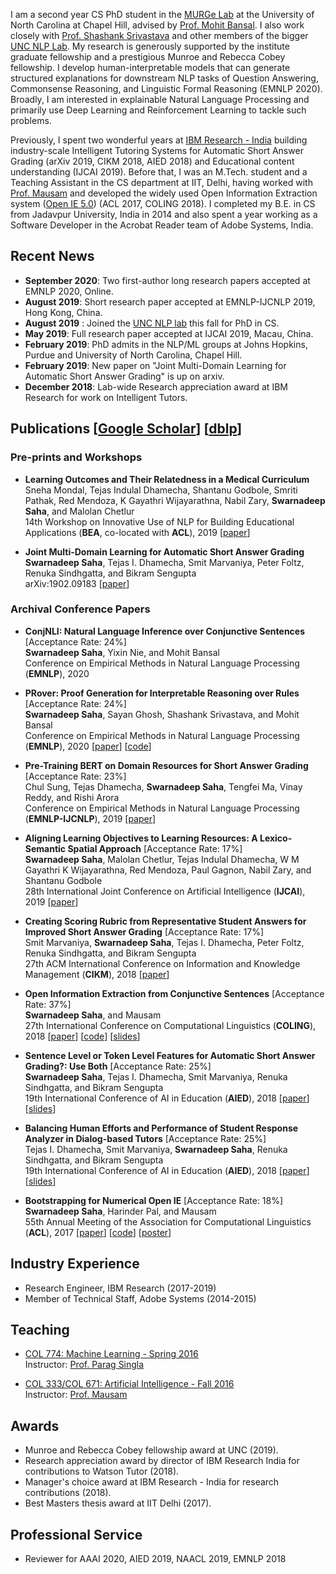 I am a second year CS PhD student in the [MURGe Lab](https://murgelab.cs.unc.edu/) at the University of North Carolina at Chapel Hill, advised by [Prof. Mohit Bansal](http://www.cs.unc.edu/~mbansal/). I also work closely with [Prof. Shashank Srivastava](https://www.ssriva.com/) and other members of the bigger [UNC NLP Lab](https://nlp.cs.unc.edu/). My research is generously supported by the institute graduate fellowship and a prestigious Munroe and Rebecca Cobey fellowship. I develop human-interpretable models that can generate structured explanations for downstream NLP tasks of Question Answering, Commonsense Reasoning, and Linguistic Formal Reasoning (EMNLP 2020). Broadly, I am interested in explainable Natural Language Processing and primarily use Deep Learning and Reinforcement Learning to tackle such problems.

Previously, I spent two wonderful years at [IBM Research - India](https://www.research.ibm.com/labs/india/) building industry-scale Intelligent Tutoring Systems for Automatic Short Answer Grading (arXiv 2019, CIKM 2018, AIED 2018) and Educational content understanding (IJCAI 2019). Before that, I was an M.Tech. student and a Teaching Assistant in the CS department at IIT, Delhi, having worked with [Prof. Mausam](http://www.cse.iitd.ac.in/~mausam/) and developed the widely used Open Information Extraction system ([Open IE 5.0](https://github.com/dair-iitd/OpenIE-standalone)) (ACL 2017, COLING 2018). I completed my B.E. in CS from Jadavpur University, India in 2014 and also spent a year working as a Software Developer in the Acrobat Reader team of Adobe Systems, India.

## Recent News

* **September 2020**: Two first-author long research papers accepted at EMNLP 2020, Online.
* **August 2019**: Short research paper accepted at EMNLP-IJCNLP 2019, Hong Kong, China.
* **August 2019** : Joined the [UNC NLP lab](https://nlp.cs.unc.edu/) this fall for PhD in CS.
* **May 2019**: Full research paper accepted at IJCAI 2019, Macau, China.
* **February 2019**: PhD admits in the NLP/ML groups at Johns Hopkins, Purdue and University of North Carolina, Chapel Hill.  
* **February 2019**: New paper on "Joint Multi-Domain Learning for Automatic Short Answer Grading" is up on arxiv.  
* **December 2018**: Lab-wide Research appreciation award at IBM Research for work on Intelligent Tutors.

## Publications [[Google Scholar](https://scholar.google.co.in/citations?user=sY5SyBgAAAAJ&hl=en)] [[dblp](https://dblp.uni-trier.de/pers/hd/s/Saha:Swarnadeep)]

### Pre-prints and Workshops


* **Learning Outcomes and Their Relatedness in a Medical Curriculum**  
Sneha Mondal, Tejas Indulal Dhamecha, Shantanu Godbole, Smriti Pathak, Red Mendoza, K Gayathri Wijayarathna, Nabil Zary, **Swarnadeep Saha**, and Malolan Chetlur  
14th Workshop on Innovative Use of NLP for Building Educational Applications (**BEA**, co-located with **ACL**), 2019
[[paper](https://swarnahub.github.io/papers/BEA19.pdf)]  

* **Joint Multi-Domain Learning for Automatic Short Answer Grading**  
**Swarnadeep Saha**, Tejas I. Dhamecha, Smit Marvaniya, Peter Foltz, Renuka Sindhgatta, and Bikram Sengupta  
arXiv:1902.09183
[[paper](https://swarnahub.github.io/papers/arxiv19.pdf)]  

### Archival Conference Papers

* **ConjNLI: Natural Language Inference over Conjunctive Sentences** [Acceptance Rate: 24%]   
**Swarnadeep Saha**, Yixin Nie, and Mohit Bansal  
Conference on Empirical Methods in Natural Language Processing (**EMNLP**), 2020

* **PRover: Proof Generation for Interpretable Reasoning over Rules** [Acceptance Rate: 24%]  
**Swarnadeep Saha**, Sayan Ghosh, Shashank Srivastava, and Mohit Bansal  
Conference on Empirical Methods in Natural Language Processing (**EMNLP**), 2020
[[paper](https://arxiv.org/abs/2010.02830)] [[code](https://github.com/swarnaHub/PRover)]

* **Pre-Training BERT on Domain Resources for Short Answer Grading** [Acceptance Rate: 23%]  
Chul Sung, Tejas Dhamecha, **Swarnadeep Saha**, Tengfei Ma, Vinay Reddy, and Rishi Arora  
Conference on Empirical Methods in Natural Language Processing (**EMNLP-IJCNLP**), 2019
[[paper](https://swarnahub.github.io/papers/EMNLP19.pdf)]  

* **Aligning Learning Objectives to Learning Resources: A Lexico-Semantic Spatial Approach** [Acceptance Rate: 17%]  
**Swarnadeep Saha**, Malolan Chetlur, Tejas Indulal Dhamecha, W M Gayathri K Wijayarathna, Red Mendoza, Paul Gagnon, Nabil Zary, and Shantanu Godbole  
28th International Joint Conference on Artificial Intelligence (**IJCAI**), 2019
[[paper](https://swarnahub.github.io/papers/IJCAI19.pdf)]  

* **Creating Scoring Rubric from Representative Student Answers for Improved Short Answer Grading**  [Acceptance Rate: 17%]  
Smit Marvaniya, **Swarnadeep Saha**, Tejas I. Dhamecha, Peter Foltz, Renuka Sindhgatta, and Bikram Sengupta  
27th ACM International Conference on Information and Knowledge Management (**CIKM**), 2018
[[paper](https://swarnahub.github.io/papers/CIKM18.pdf)]

* **Open Information Extraction from Conjunctive Sentences** [Acceptance Rate: 37%]  
**Swarnadeep Saha**, and Mausam  
27th International Conference on Computational Linguistics (**COLING**), 2018
[[paper](https://swarnahub.github.io/papers/COLING18.pdf)] [[code](https://github.com/dair-iitd/OpenIE-standalone)] [[slides](https://swarnahub.github.io/papers/COLING18Slides.pptx)]

* **Sentence Level or Token Level Features for Automatic Short Answer Grading?: Use Both** [Acceptance Rate: 25%]  
**Swarnadeep Saha**, Tejas I. Dhamecha, Smit Marvaniya, Renuka Sindhgatta, and Bikram Sengupta  
19th International Conference of AI in Education (**AIED**), 2018
[[paper](https://swarnahub.github.io/papers/AIED18a.pdf)] [[slides](https://swarnahub.github.io/papers/AIED18aSlides.pptx)]

* **Balancing Human Efforts and Performance of Student Response Analyzer in Dialog-based Tutors** [Acceptance Rate: 25%]  
Tejas I. Dhamecha, Smit Marvaniya, **Swarnadeep Saha**, Renuka Sindhgatta, and Bikram Sengupta  
19th International Conference of AI in Education (**AIED**), 2018
[[paper](https://swarnahub.github.io/papers/AIED18b.pdf)] [[slides](https://swarnahub.github.io/papers/AIED18bSlides.pptx)]

* **Bootstrapping for Numerical Open IE** [Acceptance Rate: 18%]  
**Swarnadeep Saha**, Harinder Pal, and Mausam  
55th Annual Meeting of the Association for Computational Linguistics (**ACL**), 2017
[[paper](https://swarnahub.github.io/papers/ACL17.pdf)] [[code](https://github.com/dair-iitd/OpenIE-standalone)] [[poster](https://swarnahub.github.io/papers/ACL17Poster.pdf)]

## Industry Experience

* Research Engineer, IBM Research (2017-2019)
* Member of Technical Staff, Adobe Systems (2014-2015)

## Teaching

* [COL 774: Machine Learning - Spring 2016](http://www.cse.iitd.ac.in/~parags/teaching/2017/sp17/col774/)  
Instructor: [Prof. Parag Singla](http://www.cse.iitd.ac.in/~parags/teaching.html)

* [COL 333/COL 671: Artificial Intelligence - Fall 2016](http://www.cse.iitd.ac.in/~mausam/courses/col333/autumn2016/)  
Instructor: [Prof. Mausam](http://www.cse.iitd.ac.in/~mausam/)

## Awards

* Munroe and Rebecca Cobey fellowship award at UNC (2019). 
* Research appreciation award by director of IBM Research India for contributions to Watson Tutor (2018).
* Manager's choice award at IBM Research - India for research contributions (2018).
* Best Masters thesis award at IIT Delhi (2017).

## Professional Service

* Reviewer for AAAI 2020, AIED 2019, NAACL 2019, EMNLP 2018
